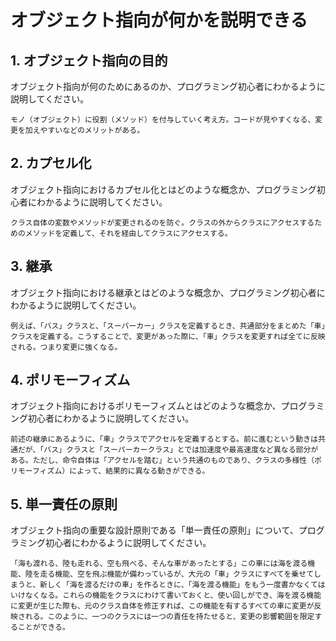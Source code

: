 # オブジェクト指向が何かを説明できる

## 1. オブジェクト指向の目的

オブジェクト指向が何のためにあるのか、プログラミング初心者にわかるように説明してください。
```
モノ（オブジェクト）に役割（メソッド）を付与していく考え方。コードが見やすくなる、変更を加えやすいなどのメリットがある。
```

## 2. カプセル化

オブジェクト指向におけるカプセル化とはどのような概念か、プログラミング初心者にわかるように説明してください。

```
クラス自体の変数やメソッドが変更されるのを防ぐ。クラスの外からクラスにアクセスするためのメソッドを定義して、それを経由してクラスにアクセスする。
```

## 3. 継承

オブジェクト指向における継承とはどのような概念か、プログラミング初心者にわかるように説明してください。
```
例えば、「バス」クラスと、「スーパーカー」クラスを定義するとき、共通部分をまとめた「車」クラスを定義する。こうすることで、変更があった際に、「車」クラスを変更すれば全てに反映される。つまり変更に強くなる。
```

## 4. ポリモーフィズム

オブジェクト指向におけるポリモーフィズムとはどのような概念か、プログラミング初心者にわかるように説明してください。

```
前述の継承にあるように、「車」クラスでアクセルを定義するとする。前に進むという動きは共通だが、「バス」クラスと「スーパーカークラス」とでは加速度や最高速度など異なる部分がある。ただし、命令自体は「アクセルを踏む」という共通のものであり、クラスの多様性（ポリモーフィズム）によって、結果的に異なる動きができる。
```

## 5. 単一責任の原則

オブジェクト指向の重要な設計原則である「単一責任の原則」について、プログラミング初心者にわかるように説明してください。
```
「海も渡れる、陸も走れる、空も飛べる、そんな車があったとする」この車には海を渡る機能、陸を走る機能、空を飛ぶ機能が備わっているが、大元の「車」クラスにすべてを乗せてしまうと、新しく「海を渡るだけの車」を作るときに、「海を渡る機能」をもう一度書かなくてはいけなくなる。これらの機能をクラスにわけて書いておくと、使い回しができ、海を渡る機能に変更が生じた際も、元のクラス自体を修正すれば、この機能を有するすべての車に変更が反映される。このように、一つのクラスには一つの責任を持たせると、変更の影響範囲を限定することができる。
```
